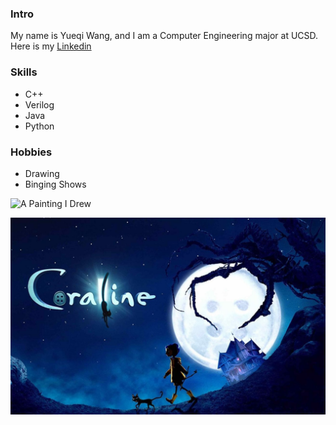 ### Intro
My name is Yueqi Wang, and I am a Computer Engineering major at UCSD. Here is my [Linkedin](https://www.linkedin.com/in/yueqi-wang-627561181/)

### Skills
- C++
- Verilog
- Java
- Python

### Hobbies
- Drawing
- Binging Shows

![_A Painting I Drew_](IMG_6963.jpg)

![_A Movie I like - Coraline_](Coraline.jpg)

